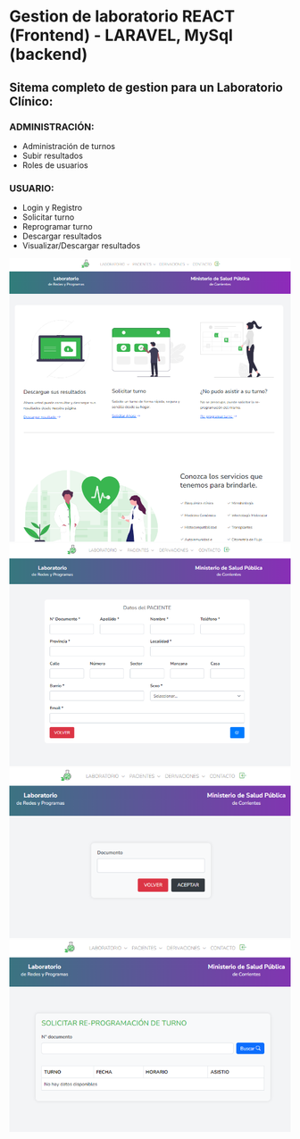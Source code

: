 # Gestion de laboratorio REACT (Frontend) - LARAVEL, MySql (backend)

<h2> Sitema completo de gestion para un Laboratorio Clínico: </h2>

<h3>ADMINISTRACIÓN:</h3>
<ul> 
    <li>Administración de turnos</li>
    <li>Subir resultados</li>
    <li>Roles de usuarios</li>
</ul>

<h3>USUARIO:</h3>
<ul> 
    <li>Login y Registro</li>
    <li>Solicitar turno</li>
    <li>Reprogramar turno</li>
    <li>Descargar resultados</li>
    <li>Visualizar/Descargar resultados</li>
</ul>


<img src="./home.png" alt="" />
<img src="./turnos.png" alt="" />
<img src="./resultados.png" alt="" />
<img src="./reprogramar.png" alt="" />
